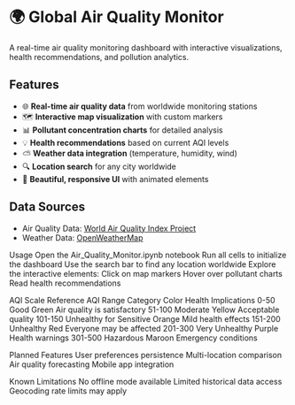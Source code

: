 # 🌍 Global Air Quality Monitor
A real-time air quality monitoring dashboard with interactive visualizations, health recommendations, and pollution analytics.



## Features

- 🌐 **Real-time air quality data** from worldwide monitoring stations
- 🗺️ **Interactive map visualization** with custom markers
- 📊 **Pollutant concentration charts** for detailed analysis
- 💡 **Health recommendations** based on current AQI levels
- ⛅ **Weather data integration** (temperature, humidity, wind)
- 🔍 **Location search** for any city worldwide
- 🎨 **Beautiful, responsive UI** with animated elements


## Data Sources

- Air Quality Data: [World Air Quality Index Project](https://waqi.info/)
- Weather Data: [OpenWeatherMap](https://openweathermap.org/)




Usage
Open the Air_Quality_Monitor.ipynb notebook
Run all cells to initialize the dashboard
Use the search bar to find any location worldwide
Explore the interactive elements:
Click on map markers
Hover over pollutant charts
Read health recommendations



AQI Scale Reference
AQI Range	Category	Color	Health Implications
0-50	Good	Green	Air quality is satisfactory
51-100	Moderate	Yellow	Acceptable quality
101-150	Unhealthy for Sensitive	Orange	Mild health effects
151-200	Unhealthy	Red	Everyone may be affected
201-300	Very Unhealthy	Purple	Health warnings
301-500	Hazardous	Maroon	Emergency conditions



Planned Features
User preferences persistence
Multi-location comparison
Air quality forecasting
Mobile app integration


Known Limitations
No offline mode available
Limited historical data access
Geocoding rate limits may apply
